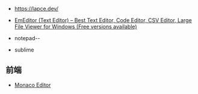 
- https://lapce.dev/

- [EmEditor (Text Editor) – Best Text Editor, Code Editor, CSV Editor, Large File Viewer for Windows (Free versions available)](https://www.emeditor.com/)
- notepad--
- sublime


## 前端

- [Monaco Editor](https://microsoft.github.io/monaco-editor/)
